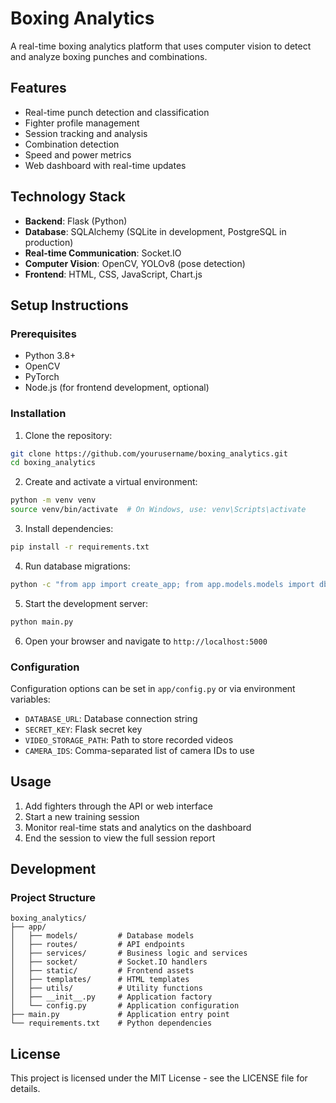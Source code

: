 # Boxing Analytics

A real-time boxing analytics platform that uses computer vision to detect and analyze boxing punches and combinations.

## Features

- Real-time punch detection and classification
- Fighter profile management
- Session tracking and analysis
- Combination detection
- Speed and power metrics
- Web dashboard with real-time updates

## Technology Stack

- **Backend**: Flask (Python)
- **Database**: SQLAlchemy (SQLite in development, PostgreSQL in production)
- **Real-time Communication**: Socket.IO
- **Computer Vision**: OpenCV, YOLOv8 (pose detection)
- **Frontend**: HTML, CSS, JavaScript, Chart.js

## Setup Instructions

### Prerequisites

- Python 3.8+
- OpenCV
- PyTorch
- Node.js (for frontend development, optional)

### Installation

1. Clone the repository:
```bash
git clone https://github.com/yourusername/boxing_analytics.git
cd boxing_analytics
```

2. Create and activate a virtual environment:
```bash
python -m venv venv
source venv/bin/activate  # On Windows, use: venv\Scripts\activate
```

3. Install dependencies:
```bash
pip install -r requirements.txt
```

4. Run database migrations:
```bash
python -c "from app import create_app; from app.models.models import db; app = create_app(); with app.app_context(): db.create_all()"
```

5. Start the development server:
```bash
python main.py
```

6. Open your browser and navigate to `http://localhost:5000`

### Configuration

Configuration options can be set in `app/config.py` or via environment variables:

- `DATABASE_URL`: Database connection string
- `SECRET_KEY`: Flask secret key
- `VIDEO_STORAGE_PATH`: Path to store recorded videos
- `CAMERA_IDS`: Comma-separated list of camera IDs to use

## Usage

1. Add fighters through the API or web interface
2. Start a new training session
3. Monitor real-time stats and analytics on the dashboard
4. End the session to view the full session report

## Development

### Project Structure

```
boxing_analytics/
├── app/
│   ├── models/         # Database models
│   ├── routes/         # API endpoints
│   ├── services/       # Business logic and services
│   ├── socket/         # Socket.IO handlers
│   ├── static/         # Frontend assets
│   ├── templates/      # HTML templates
│   ├── utils/          # Utility functions
│   ├── __init__.py     # Application factory
│   └── config.py       # Application configuration
├── main.py             # Application entry point
└── requirements.txt    # Python dependencies
```

## License

This project is licensed under the MIT License - see the LICENSE file for details.